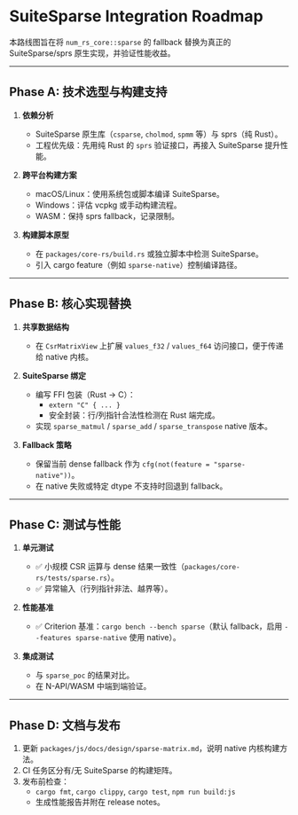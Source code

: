 # SuiteSparse Integration Roadmap

本路线图旨在将 `num_rs_core::sparse` 的 fallback 替换为真正的 SuiteSparse/sprs 原生实现，并验证性能收益。

---

## Phase A: 技术选型与构建支持

1. **依赖分析**
   - SuiteSparse 原生库（`csparse`, `cholmod`, `spmm` 等）与 sprs（纯 Rust）。
   - 工程优先级：先用纯 Rust 的 `sprs` 验证接口，再接入 SuiteSparse 提升性能。

2. **跨平台构建方案**
   - macOS/Linux：使用系统包或脚本编译 SuiteSparse。
   - Windows：评估 vcpkg 或手动构建流程。
   - WASM：保持 sprs fallback，记录限制。

3. **构建脚本原型**
   - 在 `packages/core-rs/build.rs` 或独立脚本中检测 SuiteSparse。
   - 引入 cargo feature（例如 `sparse-native`）控制编译路径。

---

## Phase B: 核心实现替换

1. **共享数据结构**
   - 在 `CsrMatrixView` 上扩展 `values_f32` / `values_f64` 访问接口，便于传递给 native 内核。

2. **SuiteSparse 绑定**
   - 编写 FFI 包装（Rust -> C）：
     - `extern "C" { ... }`
     - 安全封装：行/列指针合法性检测在 Rust 端完成。
   - 实现 `sparse_matmul` / `sparse_add` / `sparse_transpose` native 版本。

3. **Fallback 策略**
   - 保留当前 dense fallback 作为 `cfg(not(feature = "sparse-native"))`。
   - 在 native 失败或特定 dtype 不支持时回退到 fallback。

---

## Phase C: 测试与性能

1. **单元测试**
   - ✅ 小规模 CSR 运算与 dense 结果一致性（`packages/core-rs/tests/sparse.rs`）。
   - ✅ 异常输入（行列指针非法、越界等）。

2. **性能基准**
   - ✅ Criterion 基准：`cargo bench --bench sparse`（默认 fallback，启用 `--features sparse-native` 使用 native）。

3. **集成测试**
   - 与 `sparse_poc` 的结果对比。
   - 在 N-API/WASM 中端到端验证。

---

## Phase D: 文档与发布

1. 更新 `packages/js/docs/design/sparse-matrix.md`，说明 native 内核构建方法。
2. CI 任务区分有/无 SuiteSparse 的构建矩阵。
3. 发布前检查：
   - `cargo fmt`, `cargo clippy`, `cargo test`, `npm run build:js`
   - 生成性能报告并附在 release notes。
